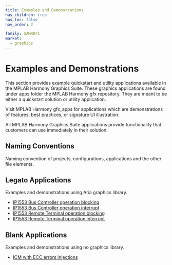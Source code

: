 ```yaml
---
title: Examples and Demonstrations
has_children: true
has_toc: false
nav_order: 2

family: SAMRH71
market:
  - graphics
---
```


# Examples and Demonstrations

This section provides example quickstart and utility applications available in the MPLAB Harmony Graphics Suite. These graphics applications are found under apps folder the MPLAB Harmony gfx repository. They are meant to be either a quickstart solution or utility application. 

Visit MPLAB Harmony gfx_apps for applications which are demonstrations of features, best practices, or signature UI illustration. 
 
All MPLAB Harmony Graphics Suite applications provide functionality that customers can use immediately in their solution.

## Naming Conventions
Naming convention of projects, configurations, applications and the other file elements. 

## Legato Applications

Examples and demonstrations using Aria graphics library.

* [IP1553 Bus Controller operation blocking](./ip1553/ip1553_bc_operation_blocking/readme.md)
* [IP1553 Bus Controller operation interrupt](./ip1553/ip1553_bc_operation_interrupt/readme.md)
* [IP1553 Remote Terminal operation blocking](./ip1553/ip1553_rt_operation_blocking/readme.md)
* [IP1553 Remote Terminal operation interrupt](./ip1553/ip1553_rt_operation_interrupt/readme.md)

## Blank Applications

Examples and demonstrations using no graphics library.

* [ICM with ECC errors injections](./icm_with_ecc_error_injection/readme.md)
